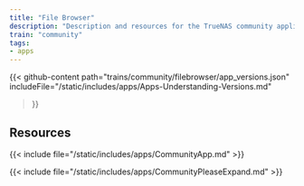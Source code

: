 ```yaml
---
title: "File Browser"
description: "Description and resources for the TrueNAS community application called File Browser."
train: "community"
tags:
- apps
---
```


{{< github-content 
    path="trains/community/filebrowser/app_versions.json"
	includeFile="/static/includes/apps/Apps-Understanding-Versions.md"
>}}

## Resources

{{< include file="/static/includes/apps/CommunityApp.md" >}}

{{< include file="/static/includes/apps/CommunityPleaseExpand.md" >}}

<!--
<div class="docs-sections">

{{< doc-card title="<appname> Deployments" link="/resources/"
descr="How to deploy and configure the <appname> app." >}}

</div>
-->
